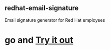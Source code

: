 ## redhat-email-signature
Email signature generator for Red Hat employees

# go and [Try it out](https://redhatbrand.github.io/redhat-email-signature/)
